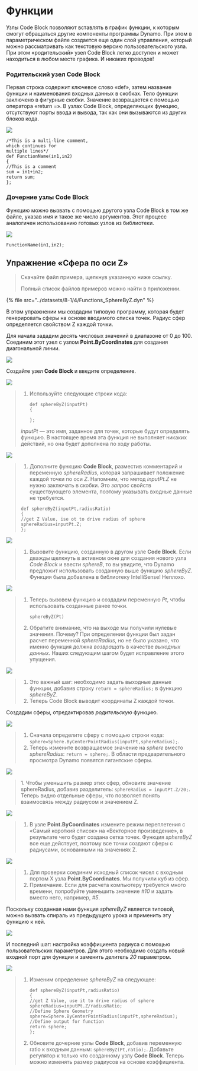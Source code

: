# Функции

Узлы Code Block позволяют вставлять в график функции, к которым смогут обращаться другие компоненты программы Dynamo. При этом в параметрическом файле создается еще один слой управления, который можно рассматривать как текстовую версию пользовательского узла. При этом «родительский» узел Code Block легко доступен и может находиться в любом месте графика. И никаких проводов!

### Родительский узел Code Block

Первая строка содержит ключевое слово «def», затем название функции и наименования входных данных в скобках. Тело функции заключено в фигурные скобки. Значение возвращается с помощью оператора «return =». В узлах Code Block, определяющих функцию, отсутствуют порты ввода и вывода, так как они вызываются из других блоков кода.

![](../images/8-1/4/functionsparentdef.jpg)

```
/*This is a multi-line comment,
which continues for
multiple lines*/
def FunctionName(in1,in2)
{
//This is a comment
sum = in1+in2;
return sum;
};
```

### Дочерние узлы Code Block

Функцию можно вызвать с помощью другого узла Code Block в том же файле, указав имя и такое же число аргументов. Этот процесс аналогичен использованию готовых узлов из библиотеки.

![](../images/8-1/4/functionschildrencalldef.jpg)

```
FunctionName(in1,in2);
```

## Упражнение «Сфера по оси Z»

> Скачайте файл примера, щелкнув указанную ниже ссылку.
>
> Полный список файлов примеров можно найти в приложении.

{% file src="../datasets/8-1/4/Functions_SphereByZ.dyn" %}

В этом упражнении мы создадим типовую программу, которая будет генерировать сферы на основе вводимого списка точек. Радиус сфер определяется свойством Z каждой точки.

Для начала зададим десять числовых значений в диапазоне от 0 до 100. Соединим этот узел с узлом **Point.ByCoordinates** для создания диагональной линии.

![](../images/8-1/4/functions-exercise-01.jpg)

Создайте узел **Code Block** и введите определение.

![](../images/8-1/4/functions-exercise-02.jpg)

> 1.  Используйте следующие строки кода:
>
>     ```
>     def sphereByZ(inputPt)
>     {
>
>     };
>     ```
>
> _inputPt_ — это имя, заданное для точек, которые будут определять функцию. В настоящее время эта функция не выполняет никаких действий, но она будет дополнена по ходу работы.

![](../images/8-1/4/functions-exercise-03.jpg)

> 1. Дополните функцию **Code Block**, разместив комментарий и переменную _sphereRadius_, которая запрашивает положение каждой точки по оси _Z_. Напомним, что метод _inputPt.Z_ не нужно заключать в скобки. Это _запрос_ свойств существующего элемента, поэтому указывать входные данные не требуется.
>
> ```
> def sphereByZ(inputPt,radiusRatio)
> {
> //get Z Value, ise ot to drive radius of sphere
> sphereRadius=inputPt.Z;
> };
> ```

![](../images/8-1/4/functions-exercise-04.jpg)

> 1. Вызовите функцию, созданную в другом узле **Code Block**. Если дважды щелкнуть в активном окне для создания нового узла _Code Block_ и ввести _sphereB_, то вы увидите, что Dynamo предложит использовать созданную выше функцию _sphereByZ_. Функция была добавлена в библиотеку IntelliSense! Неплохо.

![](../images/8-1/4/functions-exercise-05.jpg)

> 1.  Теперь вызовем функцию и создадим переменную _Pt_, чтобы использовать созданные ранее точки.
>
>     ```
>     sphereByZ(Pt)
>     ```
> 2. Обратите внимание, что на выходе мы получили нулевые значения. Почему? При определении функции был задан расчет переменной _sphereRadius_, но не было указано, что именно функция должна _возвращать_ в качестве _выходных данных_. Наших следующим шагом будет исправление этого упущения.

![](../images/8-1/4/functions-exercise-06.jpg)

> 1. Это важный шаг: необходимо задать выходные данные функции, добавив строку `return = sphereRadius;` в функцию _sphereByZ_.
> 2. Теперь Code Block выводит координаты Z каждой точки.

Создадим сферы, отредактировав _родительскую_ функцию.

![](../images/8-1/4/functions-exercise-07.jpg)

> 1. Сначала определите сферу с помощью строки кода: `sphere=Sphere.ByCenterPointRadius(inputPt,sphereRadius);`.
> 2. Теперь измените возвращаемое значение на _sphere_ вместо _sphereRadius_: `return = sphere;`. В области предварительного просмотра Dynamo появятся гигантские сферы.

![](../images/8-1/4/functions-exercise-08.jpg)

> 1\. Чтобы уменьшить размер этих сфер, обновите значение sphereRadius, добавив разделитель: `sphereRadius = inputPt.Z/20;`. Теперь видно отдельные сферы, что позволяет понять взаимосвязь между радиусом и значением Z.

![](../images/8-1/4/functions-exercise-09.jpg)

> 1. В узле **Point.ByCoordinates** измените режим переплетения с «Самый короткий список» на «Векторное произведение», в результате чего будет создана сетка точек. Функция _sphereByZ_ все еще действует, поэтому все точки создают сферы с радиусами, основанными на значениях Z.

![](../images/8-1/4/functions-exercise-10.jpg)

> 1. Для проверки соединим исходный список чисел с входным портом X узла **Point.ByCoordinates**. Мы получили куб из сфер.
> 2. Примечание. Если для расчета компьютеру требуется много времени, попробуйте уменьшить значение _\#10_ и задать вместо него, например, _\#5_.

Поскольку созданная нами функция _sphereByZ_ является типовой, можно вызвать спираль из предыдущего урока и применить эту функцию к ней.

![](../images/8-1/4/functions-exercise-11.jpg)

И последний шаг: настройка коэффициента радиуса с помощью пользовательских параметров. Для этого необходимо создать новый входной порт для функции и заменить делитель _20_ параметром.

![](../images/8-1/4/functions-exercise-12.jpg)

> 1.  Изменим определение _sphereByZ_ на следующее:
>
>     ```
>     def sphereByZ(inputPt,radiusRatio)
>     {
>     //get Z Value, use it to drive radius of sphere
>     sphereRadius=inputPt.Z/radiusRatio;
>     //Define Sphere Geometry
>     sphere=Sphere.ByCenterPointRadius(inputPt,sphereRadius);
>     //Define output for function
>     return sphere;
>     };
>     ```
> 2. Обновите дочерние узлы **Code Block**, добавив переменную ratio к входным данным: `sphereByZ(Pt,ratio);`. Добавьте регулятор к только что созданному узлу **Code Block**. Теперь можно изменять размер радиусов на основе коэффициента.
